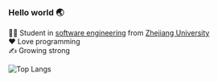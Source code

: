 ### Hello world 🌏
👨‍🎓 Student in [software engineering](http://www.en.cs.zju.edu.cn/) from [Zhejiang University](http://www.zju.edu.cn/english)  
❤️ Love programming  
✍️ Growing strong

<!--
![RalXYZ's github stats](https://github-readme-stats.vercel.app/api/?username=RalXYZ&show_icons=true&title_color=c3174f&icon_color=c3174f&text_color=ffffff&bg_color=28253a)
-->

![Top Langs](https://github-readme-stats.vercel.app/api/top-langs/?username=RalXYZ&layout=compact&hide=html,css&langs_count=11)

<!--
![Snake repo card](https://github-readme-stats.vercel.app/api/pin?username=RalXYZ&repo=Snake&title_color=c3174f&icon_color=c3174f&text_color=ffffff&bg_color=28253a)
-->
